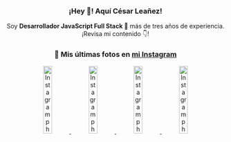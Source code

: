 <div align="center">

<h3>¡Hey 👋! Aquí César Leañez!</h3>

<p>Soy <strong>Desarrollador JavaScript Full Stack 🚀</strong> más de tres años de experiencia.<br />¡Revisa mi contenido 👇!</p>

### 📸 Mis últimas fotos en [mi Instagram](https://instagram.com/cesarsoftware.dev)


<a href='https://instagram.com/p/DKcTQWgxLum' target='_blank'>
  <img width='20%' src='https://instagram.fcmn2-1.fna.fbcdn.net/v/t51.2885-15/503849034_17919602952097059_4092165478866362923_n.jpg?stp=dst-jpg_e35_tt6&efg=eyJ2ZW5jb2RlX3RhZyI6IkZFRUQuaW1hZ2VfdXJsZ2VuLjE0NDB4MTQ0NS5zZHIuZjc1NzYxLmRlZmF1bHRfaW1hZ2UifQ&_nc_ht=instagram.fcmn2-1.fna.fbcdn.net&_nc_cat=103&_nc_oc=Q6cZ2QEqaIz55HFEptMYxJ7R14kco25nu97hrHQJOM_GVW6inuhHxiiljJsGY2D9UojpkQc&_nc_ohc=WSZWl3EGmz0Q7kNvwEaaiPR&_nc_gid=HmAQIKgkQQS6_RJyG0KB5w&edm=ACWDqb8BAAAA&ccb=7-5&ig_cache_key=MzY0Njg3NDQ4NDgzMDY4MjAyMg%3D%3D.3-ccb7-5&oh=00_AfNSNTcq828t1y3D1J2SerrwhPpF4WgQG_McYDo1rnOVfg&oe=686BA6E5&_nc_sid=ee9879' alt='Instagram photo' />
</a>
<a href='https://instagram.com/p/DKcTCZnuO-S' target='_blank'>
  <img width='20%' src='https://scontent.cdninstagram.com/v/t51.75761-15/503168549_17919602796097059_3346483577265803486_n.jpg?stp=dst-jpg_e15_tt6&_nc_cat=105&ig_cache_key=MzY0Njg3MzUyNjA5NTkwMDU2Mg%3D%3D.3-ccb1-7&ccb=1-7&_nc_sid=58cdad&efg=eyJ2ZW5jb2RlX3RhZyI6InhwaWRzLjE5MTZ4MTA3OC5zZHIifQ%3D%3D&_nc_ohc=7J-djhZxqFoQ7kNvwE_nUx6&_nc_oc=AdmYY1aBRQ-8RFAC1Xyhte5Nbd5tD_P5nLbjn--o9rctQnxprQ7iRVTbMWkIpw9JENo&_nc_ad=z-m&_nc_cid=0&_nc_zt=23&_nc_ht=scontent.cdninstagram.com&_nc_gid=HmAQIKgkQQS6_RJyG0KB5w&oh=00_AfMAish6qnjTqkcioHHZ8JUOOnafeqPyCVUBM2fGyI_M4Q&oe=686BAD63' alt='Instagram photo' />
</a>
<a href='https://instagram.com/p/DIt9Oknp-PZ' target='_blank'>
  <img width='20%' src='https://instagram.fcmn2-1.fna.fbcdn.net/v/t51.2885-15/491444712_17914409433097059_55076089485466172_n.jpg?stp=dst-jpg_e35_tt6&efg=eyJ2ZW5jb2RlX3RhZyI6IkZFRUQuaW1hZ2VfdXJsZ2VuLjU1MngzNDEuc2RyLmY3NTc2MS5kZWZhdWx0X2ltYWdlIn0&_nc_ht=instagram.fcmn2-1.fna.fbcdn.net&_nc_cat=103&_nc_oc=Q6cZ2QEqaIz55HFEptMYxJ7R14kco25nu97hrHQJOM_GVW6inuhHxiiljJsGY2D9UojpkQc&_nc_ohc=Qap-S185610Q7kNvwFbsfac&_nc_gid=HmAQIKgkQQS6_RJyG0KB5w&edm=ACWDqb8BAAAA&ccb=7-5&ig_cache_key=MzYxNTgxNTM1ODA3ODI0Nzg5Nw%3D%3D.3-ccb7-5&oh=00_AfOKpbLsu_vOofwlnk2XqJTesNOkyE1XAQftRbniDPauDg&oe=686B9AEB&_nc_sid=ee9879' alt='Instagram photo' />
</a>
<a href='https://instagram.com/p/DICt8_ruj1K' target='_blank'>
  <img width='20%' src='https://scontent.cdninstagram.com/v/t51.71878-15/487811720_2261442050918393_7784971145546330846_n.jpg?stp=dst-jpg_e15_tt6&_nc_cat=104&ig_cache_key=MzYwMzY0NDc1NTQ5MDc4MjUzOA%3D%3D.3-ccb1-7&ccb=1-7&_nc_sid=58cdad&efg=eyJ2ZW5jb2RlX3RhZyI6InhwaWRzLjY0MHgxMTU2LnNkciJ9&_nc_ohc=DZgyTvka3jYQ7kNvwHcCtpS&_nc_oc=AdmO1RpBI1p6rs4TuRx0g0qKXCz6_smO2-ou79-Uy6oz0U1-YwnLFGFGYL3VSuUUOHE&_nc_ad=z-m&_nc_cid=0&_nc_zt=23&_nc_ht=scontent.cdninstagram.com&_nc_gid=HmAQIKgkQQS6_RJyG0KB5w&oh=00_AfM-ra-Y3YGoMUDJcp0LlPXV6Zz7wb9DJZpPFF0ELBcdeA&oe=686BBFE4' alt='Instagram photo' />
</a>

</div>
